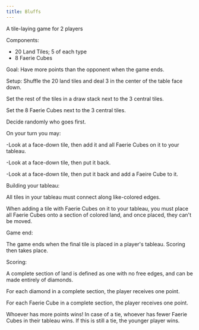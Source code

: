 ```yaml
---
title: Bluffs
---
```


A tile-laying game for 2 players

Components:

- 20 Land Tiles; 5 of each type
- 8 Faerie Cubes

Goal: Have more points than the opponent when the game ends. 

Setup: Shuffle the 20 land tiles and deal 3 in the center of the table face down. 

Set the rest of the tiles in a draw stack next to the 3 central tiles.

Set the 8 Faerie Cubes next to the 3 central tiles.

Decide randomly who goes first. 

On your turn you may:

-Look at a face-down tile, then add it and all Faerie Cubes on it to your tableau.

-Look at a face-down tile, then put it back. 

-Look at a face-down tile, then put it back and add a Faeire Cube to it. 

Building your tableau: 

All tiles in your tableau must connect along like-colored edges. 

When adding a tile with Faerie Cubes on it to your tableau, you must place all Faerie Cubes onto a section of colored land, and once placed, they can't be moved.

Game end:

The game ends when the final tile is placed in a player's tableau. Scoring then takes place.

Scoring:

A complete section of land is defined as one with no free edges, and can be made entirely of diamonds. 

For each diamond in a complete section, the player receives one point. 

For each Faerie Cube in a complete section, the player receives one point. 

Whoever has more points wins! In case of a tie, whoever has fewer Faerie Cubes in their tableau wins. If this is still a tie, the younger player wins.
